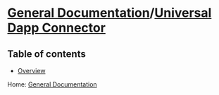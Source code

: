 # [General Documentation](../README.md)/[Universal Dapp Connector](README.md)

## Table of contents

- [Overview](overview.md)

Home: [General Documentation](../README.md)